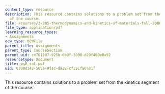 ```yaml
---
content_type: resource
description: This resource contains solutions to a problem set from the kinetics segment
  of the course.
file: /courses/3-205-thermodynamics-and-kinetics-of-materials-fall-2006/0369d142505a9facda38cf251fa6a81f_ps8_sol.pdf
file_type: application/pdf
learning_resource_types:
- Assignments
ocw_type: OCWFile
parent_title: Assignments
parent_type: CourseSection
parent_uid: ce761107-925b-6b9f-3890-d20f400e0a92
resourcetype: Document
title: ps8_sol.pdf
uid: 0369d142-505a-9fac-da38-cf251fa6a81f
---
```

This resource contains solutions to a problem set from the kinetics segment of the course.

